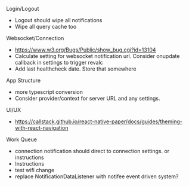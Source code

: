 Login/Logout
* Logout should wipe all notifications
* Wipe all query cache too

Websocket/Connection
* https://www.w3.org/Bugs/Public/show_bug.cgi?id=13104
* Calculate setting for websocket notification url. Consider onupdate callback in settings to trigger revalc
* Add last healthcheck date. Store that somewhere

App Structure
* more typescript conversion
* Consider provider/context for server URL and any settings.

UI/UX
* https://callstack.github.io/react-native-paper/docs/guides/theming-with-react-navigation

Work Queue
* connection notification should direct to connection settings. or instructions
* Instructions
* test wifi change
* replace NotificationDataListener with notifee event driven system?
